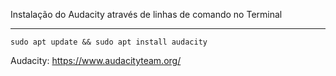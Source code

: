 Instalação do Audacity através de linhas de comando no Terminal

____________________

```
sudo apt update && sudo apt install audacity
```

Audacity: https://www.audacityteam.org/
